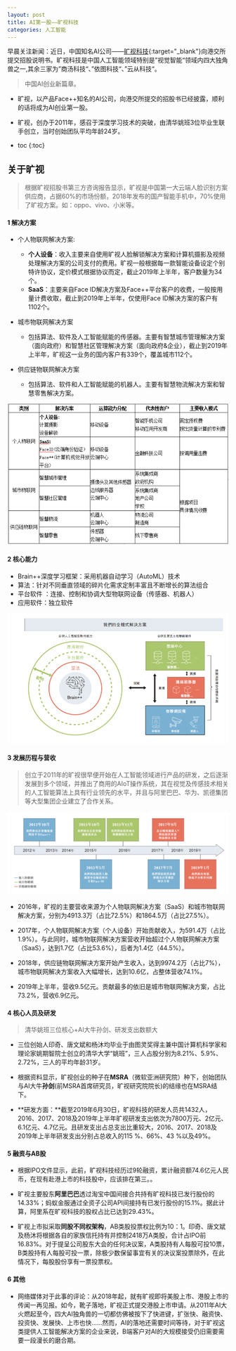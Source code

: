 ```yaml
---
layout: post
title: AI第一股——旷视科技
categories: 人工智能
---
```


早晨关注新闻：近日，中国知名AI公司——[旷视科技](https://www.megvii.com/){:target="_blank"}向港交所提交招股说明书。旷视科技是中国人工智能领域特别是”视觉智能“领域内四大独角兽之一,其余三家为”商汤科技“、”依图科技“、”云从科技“。
> 中国AI创业新篇章。

- 旷视，以产品Face++知名的AI公司，向港交所提交的招股书已经披露，顺利的话将成为AI创业第一股。

- 旷视，创办于2011年，感召于深度学习技术的突破，由清华姚班3位毕业生联手创立，当时创始团队平均年龄24岁。

* toc
{:toc}

## 关于旷视

> 根据旷视招股书第三方咨询报告显示，旷视是中国第一大云端人脸识别方案供应商，占据60%的市场份额，2018年发布的国产智能手机中，70%使用了旷视方案。如：oppo、vivo、小米等。	

#### 1 解决方案

- 个人物联网解决方案:
  - **个人设备**：收入主要来自使用旷视人脸解锁解决方案和计算机摄影及视频处理解决方案的公司支付的费用。旷视一般根据每一款智能设备设定个别特许协议，定价模式根据协议而定，截止2019年上半年，客户数量为34个。
  - **SaaS**：主要来自Face ID解决方案及Face++平台客户的收费，一般按用量计费收取，截止到2019年上半年，仅使用Face ID解决方案的客户有1102个。

-  城市物联网解决方案
   - 包括算法、软件及人工智能赋能的传感器。主要有智慧城市管理解决方案（面向政府）和智慧社区管理解决方案（面向政府&企业），截止到2019年上半年，旷视这一业务的国内客户有339个，覆盖城市112个。
- 供应链物联网解决方案
   - 包括算法、软件和人工智能赋能的机器人。主要有智慧物流解决方案和智慧零售解决方案。

![1566806381346](..\images\156680628921.png)

#### 2 核心能力

- Brain++深度学习框架：采用机器自动学习（AutoML）技术
- 算法：针对不同垂直领域的碎片化需求定制丰富且不断增长的算法组合
- 平台软件 ：连接、控制和协调大型物联网设备（传感器、机器人）
- 应用软件：独立软件

![1566803594712](..\images\1566803594712.png)

#### 3 发展历程与营收

> 创立于2011年的旷视很早便开始在人工智能领域进行产品的研发，之后逐渐发展到多个领域，并推出了商用的AIoT操作系统，其在视觉及传感技术相关的人工智能算法上具有行业领先的水平，并且与阿里巴巴、华为、凯德集团等大型集团企业建立了合作关系。

![1566807179288](..\images\1566807179288.png)

- 2016年，旷视的主要营收来源为个人物联网解决方案（SaaS）和城市物联网解决方案，分别为4913.3万（占比72.5%）和1864.5万（占比27.5%）。

- 2017年，个人物联网解决方案（个人设备）开始贡献收入，为591.4万（占比1.9%）。与此同时，城市物联网解决方案营收开始超过个人物联网解决方案（SaaS），达到1.7亿（占比53.6%），后者为1.4亿（44.5%）。

- 2018年，供应链物联网解决方案开始产生收入，达到9974.2万（占比7%），城市物联网解决方案收入大幅增长，达到10.6亿，占整体营收74.1%。

- 2019年上半年，营收9.5亿元。贡献最多的依旧是城市物联网解决方案，占比73.2%，营收6.9亿元。

#### 4 核心人员及研发

> 清华姚班三位核心+AI大牛孙剑、研发支出数额大

- 三位创始人印奇、唐文斌和杨沐均毕业于由图灵奖得主兼中国计算机科学家和理论家姚期智院士创立的清华大学“姚班”，三人占股分别为8.21%、5.9%、2.72%，三人的平均年龄31岁。

- 根据资料显示，旷视创业的种子在**MSRA**（微软亚洲研究院）种下，创始团队与AI大牛**孙剑**(前MSRA首席研究员，旷视研究院院长)的结缘也在MSRA结下。

- **研发方面：**截至2019年6月30日，旷视科技的研发人员共1432人，2016、2017、2018及2019年上半年旷视研发支出依次为7800万元、2亿元、6.1亿元、4.7亿元。且研发支出占总支出比重较大，2016、2017、2018及2019年上半年研发支出分别占总收入的115 %、66%、43 %以及49%。

#### 5 融资与AB股

- 根据IPO文件显示，此前，旷视科技经历过9轮融资，累计融资额74.6亿元人民币，在现有赴港上市的科技股中，应该排在第三。。

- 旷视主要股东**阿里巴巴**透过淘宝中国间接合共持有旷视科技已发行股份的14.33%；蚂蚁金服通过全资子公司API间接持有已发行股份的15.1%。据此计算，阿里系在旷视科技的股权占比已达到29.43%。


- 旷视上市拟采取**同股不同权架构**，AB类股投票权比例为10：1。印奇、唐文斌及杨沐将根据各自的家族信托持有并控制2418万A类股，合计占IPO前16.83%。对于提呈公司股东大会的任何决议案，A类股持有人每股可投10票，B类股持有人每股可投一票，除极少数保留事宜有关的决议案投票除外，在此情况下，每股股份享有一票投票权。

#### 6 其他

- 网络媒体对于此事的评论：从2018年起，就有旷视即将美股上市、港股上市的传闻一再见报。如今，靴子落地，旷视正式提交港股上市申请。从2011年AI大火燃起至今，四大AI独角兽的一切都仿佛被按下了快进键，扩张快、融资快、投资快、发展快、上市也快……然而，AI的落地还需要时间等待，对于旷视这类提供人工智能解决方案的企业来说，B端客户对AI的大规模接受仍旧需要需要一段漫长的磨合期。